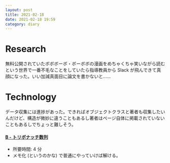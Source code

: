 ```yaml
---
layout: post
title: 2021-02-18
date: 2021-02-18 19:59
category: diary
---
```


# Research
無料公開されていたボボボーボ・ボーボボの漫画をめちゃくちゃ笑いながら読むという世界で一番不毛なことをしていたら指導教員から Slack が飛んできて真顔になった。いい加減真面目に論文を書かないと……

# Technology
データ収集には進捗があった。できればオブジェクトクラスと著者も収集したいんだけど、構造が微妙に違うこともあるし著者はページ自体に掲載されていないこともあるしでちょっと難しそう。

#### [B - トリボナッチ数列](https://atcoder.jp/contests/abc006/tasks/abc006_2)
- 所要時間: 4 分
- メモ化 (というのかな) で普通にやっていけば解ける。